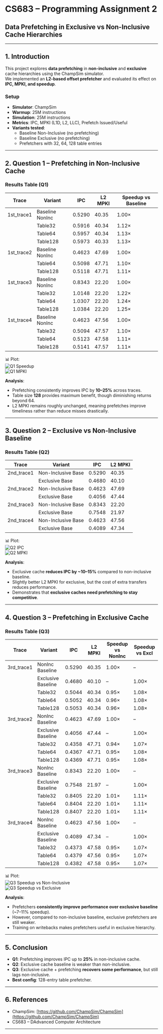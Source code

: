# CS683 – Programming Assignment 2  
## Data Prefetching in Exclusive vs Non-Inclusive Cache Hierarchies  

---

## 1. Introduction
This project explores **data prefetching** in **non-inclusive** and **exclusive** cache hierarchies using the ChampSim simulator.  
We implemented an **L2-based offset prefetcher** and evaluated its effect on **IPC, MPKI, and speedup**.  

### Setup
- **Simulator**: ChampSim  
- **Warmup**: 25M instructions  
- **Simulation**: 25M instructions  
- **Metrics**: IPC, MPKI (L1D, L2, LLC), Prefetch Issued/Useful  
- **Variants tested**:  
  - Baseline Non-Inclusive (no prefetching)  
  - Baseline Exclusive (no prefetching)  
  - Prefetchers with 32, 64, 128 table entries  

---

## 2. Question 1 – Prefetching in Non-Inclusive Cache

### Results Table (Q1)
| Trace        | Variant            | IPC     | L2 MPKI  | Speedup vs Baseline |
|--------------|-------------------|---------|----------|---------------------|
| 1st_trace1   | Baseline NonInc   | 0.5290  | 40.35    | 1.00×              |
|              | Table32           | 0.5916  | 40.34    | 1.12×              |
|              | Table64           | 0.5957  | 40.34    | 1.13×              |
|              | Table128          | 0.5973  | 40.33    | 1.13×              |
| 1st_trace2   | Baseline NonInc   | 0.4623  | 47.69    | 1.00×              |
|              | Table64           | 0.5098  | 47.71    | 1.10×              |
|              | Table128          | 0.5118  | 47.71    | 1.11×              |
| 1st_trace3   | Baseline NonInc   | 0.8343  | 22.20    | 1.00×              |
|              | Table32           | 1.0148  | 22.20    | 1.22×              |
|              | Table64           | 1.0307  | 22.20    | 1.24×              |
|              | Table128          | 1.0384  | 22.20    | 1.25×              |
| 1st_trace4   | Baseline NonInc   | 0.4623  | 47.56    | 1.00×              |
|              | Table32           | 0.5094  | 47.57    | 1.10×              |
|              | Table64           | 0.5123  | 47.58    | 1.11×              |
|              | Table128          | 0.5141  | 47.57    | 1.11×              |

📊  Plot:  
![Q1 Speedup](plots/q1_speedup_1st_trace1.png)  
![Q1 MPKI](plots/q1_mpki_1st_trace1.png)  

**Analysis**:  
- Prefetching consistently improves IPC by **10–25%** across traces.  
- Table size **128** provides maximum benefit, though diminishing returns beyond 64.  
- L2 MPKI remains roughly unchanged, meaning prefetches improve timeliness rather than reduce misses drastically.  

---

## 3. Question 2 – Exclusive vs Non-Inclusive Baseline

### Results Table (Q2)
| Trace        | Variant             | IPC     | L2 MPKI  |
|--------------|--------------------|---------|----------|
| 2nd_trace1   | Non-Inclusive Base | 0.5290  | 40.35    |
|              | Exclusive Base     | 0.4680  | 40.10    |
| 2nd_trace2   | Non-Inclusive Base | 0.4623  | 47.69    |
|              | Exclusive Base     | 0.4056  | 47.44    |
| 2nd_trace3   | Non-Inclusive Base | 0.8343  | 22.20    |
|              | Exclusive Base     | 0.7548  | 21.97    |
| 2nd_trace4   | Non-Inclusive Base | 0.4623  | 47.56    |
|              | Exclusive Base     | 0.4089  | 47.34    |

📊  Plot:  
![Q2 IPC](plots/q2_ipc_cmp_2nd_trace1.png)  
![Q2 MPKI](plots/q2_mpki_cmp_2nd_trace1.png)  

**Analysis**:  
- Exclusive cache **reduces IPC by ~10–15%** compared to non-inclusive baseline.  
- Slightly better L2 MPKI for exclusive, but the cost of extra transfers reduces performance.  
- Demonstrates that **exclusive caches need prefetching to stay competitive**.  

---

## 4. Question 3 – Prefetching in Exclusive Cache

### Results Table (Q3)
| Trace        | Variant             | IPC     | L2 MPKI  | Speedup vs NonInc | Speedup vs Excl |
|--------------|--------------------|---------|----------|-------------------|-----------------|
| 3rd_trace1   | NonInc Baseline    | 0.5290  | 40.35    | 1.00×             | –               |
|              | Exclusive Baseline | 0.4680  | 40.10    | –                 | 1.00×           |
|              | Table32            | 0.5044  | 40.34    | 0.95×             | 1.08×           |
|              | Table64            | 0.5052  | 40.34    | 0.96×             | 1.08×           |
|              | Table128           | 0.5053  | 40.34    | 0.96×             | 1.08×           |
| 3rd_trace2   | NonInc Baseline    | 0.4623  | 47.69    | 1.00×             | –               |
|              | Exclusive Baseline | 0.4056  | 47.44    | –                 | 1.00×           |
|              | Table32            | 0.4358  | 47.71    | 0.94×             | 1.07×           |
|              | Table64            | 0.4367  | 47.71    | 0.95×             | 1.08×           |
|              | Table128           | 0.4369  | 47.71    | 0.95×             | 1.08×           |
| 3rd_trace3   | NonInc Baseline    | 0.8343  | 22.20    | 1.00×             | –               |
|              | Exclusive Baseline | 0.7548  | 21.97    | –                 | 1.00×           |
|              | Table32            | 0.8405  | 22.20    | 1.01×             | 1.11×           |
|              | Table64            | 0.8404  | 22.20    | 1.01×             | 1.11×           |
|              | Table128           | 0.8407  | 22.20    | 1.01×             | 1.11×           |
| 3rd_trace4   | NonInc Baseline    | 0.4623  | 47.56    | 1.00×             | –               |
|              | Exclusive Baseline | 0.4089  | 47.34    | –                 | 1.00×           |
|              | Table32            | 0.4373  | 47.58    | 0.95×             | 1.07×           |
|              | Table64            | 0.4379  | 47.56    | 0.95×             | 1.07×           |
|              | Table128           | 0.4382  | 47.58    | 0.95×             | 1.07×           |

📊  Plot:  
![Q3 Speedup vs Non-Inclusive](plots/q3_speedup_noninc_baseline_3rd_trace1.png)  
![Q3 Speedup vs Exclusive](plots/q3_speedup_excl_baseline_3rd_trace1.png)  

**Analysis**:  
- Prefetchers **consistently improve performance over exclusive baseline** (~7–11% speedup).  
- However, compared to non-inclusive baseline, exclusive prefetchers are still weaker.  
- Training on writebacks makes prefetchers useful in exclusive hierarchy.  

---

## 5. Conclusion
- **Q1**: Prefetching improves IPC up to **25%** in non-inclusive cache.  
- **Q2**: Exclusive cache baseline is weaker than non-inclusive.  
- **Q3**: Exclusive cache + prefetching **recovers some performance**, but still lags non-inclusive.  
- **Best config**: 128-entry table prefetcher.  

---

## 6. References
- ChampSim: [https://github.com/ChampSim/ChampSim](https://github.com/ChampSim/ChampSim)  
- CS683 – DAdvanced Computer Architecture
---
